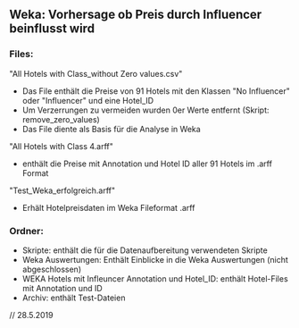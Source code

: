 ## Weka: Vorhersage ob Preis durch Influencer beinflusst wird

### Files:

"All Hotels with Class_without Zero values.csv"
- Das File enthält die Preise von 91 Hotels mit den Klassen "No Influencer"
  oder "Influencer" und eine Hotel_ID
- Um Verzerrungen zu vermeiden wurden 0er Werte entfernt (Skript: remove_zero_values)
- Das File diente als Basis für die Analyse in Weka

"All Hotels with Class 4.arff"
- enthält die Preise mit Annotation und Hotel ID aller 91 Hotels im .arff Format

"Test_Weka_erfolgreich.arff"

- Erhält Hotelpreisdaten im Weka Fileformat .arff  



### Ordner:
- Skripte: enthält die für die Datenaufbereitung verwendeten Skripte
- Weka Auswertungen: Enthält Einblicke in die Weka Auswertungen (nicht abgeschlossen)
- WEKA Hotels mit Infleuncer Annotation und Hotel_ID: enthält Hotel-Files mit Annotation und ID
- Archiv: enthält Test-Dateien


// 28.5.2019
